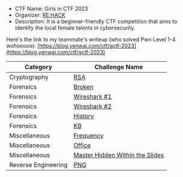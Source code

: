 - CTF Name: Girls in CTF 2023 
- Organizer: [RE:HACK](https://blog.rehack.xyz/)
- Description: It is a beginner-friendly CTF competition that aims to identify the local female talents in cybersecurity.

Here's the link to my teammate's writeup (who solved Pwn Level 1-4 wohooooo): [https://blog.yenwai.com/ctf/gctf-2023](https://blog.yenwai.com/ctf/gctf-2023)

|Category|Challenge Name|
|--------|--------------|
|Cryptography|[RSA](../rsa/)|
|Forensics|[Broken](../broken/)|
|Forensics|[Wireshark #1](../wireshark-1/)|
|Forensics|[Wireshark #2](../wireshark-2/)|
|Forensics|[History](../history/)|
|Forensics|[KB](../kb/)|
|Miscellaneous|[Frequency](../frequency/)|
|Miscellaneous|[Office](../office/)|
|Miscellaneous|[Master Hidden Within the Slides](../master-hidden-within-the-slides/)|
|Reverse Engineering|[PNG](../png/)|
